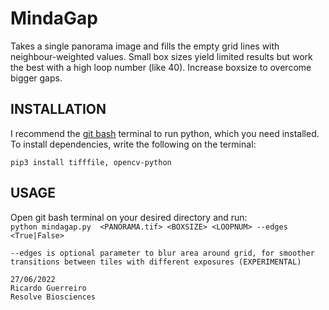 # MindaGap
   Takes a single panorama image and fills the empty grid lines with neighbour-weighted values.
   Small box sizes yield limited results but work the best with a high loop number (like 40).  Increase boxsize to overcome bigger gaps.
   
   
INSTALLATION
------------    
I recommend the [git bash](https://git-scm.com/download/win) terminal to run python, which you need installed. To install dependencies, write the following on the terminal:

```pip3 install tifffile, opencv-python  ```
   
USAGE  
-----------
Open git bash terminal on your desired directory and run:    
 ```python mindagap.py  <PANORAMA.tif> <BOXSIZE> <LOOPNUM> --edges <True|False> ```

    --edges is optional parameter to blur area around grid, for smoother transitions between tiles with different exposures (EXPERIMENTAL)
   
    27/06/2022
    Ricardo Guerreiro
    Resolve Biosciences
    
    
